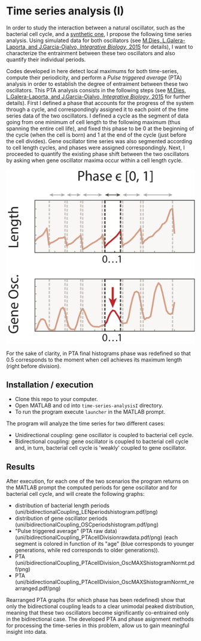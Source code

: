 # Time series analysis (I)

In order to study the interaction between a natural oscillator, such as the bacterial cell cycle, and a [synthetic
one](https://www.nature.com/articles/nature07389), I propose the following time series analysis. 
Using simulated data for both oscillators (see [M.Dies, L.Galera-Laporta, and J.Garcia-Ojalvo, _Integrative Biology_, 2015](http://pubs.rsc.org/en/content/articlelanding/2016/ib/c5ib00262a/unauth#!divAbstract) for details), I 
want to characterize the entrainment between these two oscillators and also quantify their individual periods.

Codes developed in here detect local maximums 
for both time-series, compute their periodicity, and perform a _Pulse triggered average_ (PTA) analysis
in order to establish the degree of entraiment between these two oscillators. This PTA analysis consists in the following steps (see [M.Dies, L.Galera-Laporta, and J.Garcia-Ojalvo, _Integrative Biology_, 2015](http://pubs.rsc.org/en/content/articlelanding/2016/ib/c5ib00262a/unauth#!divAbstract) for further details).
First I defined a phase that accounts for the progress of the system through a cycle, and correspondingly assigned it to each point of the time series data of the two oscillators. I defined a cycle as the segment of data going from one minimum of cell length to the following maximum (thus spanning the entire cell life), and fixed this phase to be 0 at the beginning of the cycle (when the cell is born) and 1 at the end of the cycle (just before the cell divides). Gene oscillator time series was also segmented according to cell length cycles, and phases were assigned correspondingly. Next, I proceeded to quantify the existing phase shift between the two oscillators by asking when gene oscillator maxima occur within a cell length cycle.

![PhaseAssignment](https://github.com/mdies/time-series-analysisI/blob/master/PhaseAssignment.png)

For the sake of clarity, in PTA final histograms phase was redefined so that 0.5 corresponds to the moment when cell achieves its maximum length (right before division). 

## Installation / execution
* Clone this repo to your computer.
* Open MATLAB and cd into `time-series-analysisI` directory.
* To run the program execute `launcher` in the MATLAB prompt.

The program will analyze the time series for two different cases:
* Unidirectional coupling: gene oscillator is coupled to bacterial cell cycle.
* Bidirectional coupling: gene oscillator is coupled to bacterial cell cycle and, in turn, bacterial 
cell cycle is 'weakly' coupled to gene oscillator.

## Results
After execution, for each one of the two scenarios the program returns on the MATLAB prompt 
the computed periods
for gene oscillator and for bacterial cell cycle, and will create the following graphs:

  - distribution of bacterial length periods (uni/bidirectionalCoupling\_LENperiodshistogram.pdf/png)
  - distribution of gene oscillator periods (uni/bidirectionalCoupling\_OSCperiodshistogram.pdf/png)
  - "Pulse triggered average" (PTA raw data) (uni/bidirectionalCoupling\_PTAcellDivisionrawdata.pdf/png)
    (each segment is colored in function of its "age" (blue corresponds to younger generations,
    while red corresponds to older generations)).
  - PTA (uni/bidirectionalCoupling\_PTAcellDivision\_OscMAXShistogramNormt.pdf/png)
  - PTA (uni/bidirectionalCoupling\_PTAcellDivision\_OscMAXShistogramNormt\_rearranged.pdf/png)

Rearranged PTA graphs (for which phase has been redefined) show that only the bidirectional coupling 
leads to a clear unimodal peaked distribution,
meaning that these two oscillators become significantly co-entrained only in the bidirectional case.
The developed PTA and phase asignment methods for processing the time-series in this problem, allow us 
to gain meaningful insight into data.

